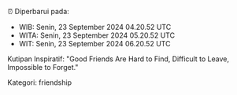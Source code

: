 ⏰ Diperbarui pada:
- WIB: Senin, 23 September 2024 04.20.52 UTC
- WITA: Senin, 23 September 2024 05.20.52 UTC
- WIT: Senin, 23 September 2024 06.20.52 UTC

Kutipan Inspiratif:
"Good Friends Are Hard to Find, Difficult to Leave, Impossible to Forget."


Kategori: friendship

